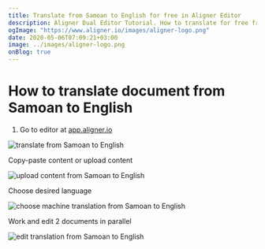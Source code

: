 ```yaml
---
title: Translate from Samoan to English for free in Aligner Editor
description: Aligner Dual Editor Tutorial. How to translate for free from Samoan to English. Aligner is multilingual document management platform. 
ogImage: "https://www.aligner.io/images/aligner-logo.png"
date: 2020-05-06T07:09:21+03:00
image: ../images/aligner-logo.png
onBlog: true
---
```


# How to translate document from Samoan to English

1. Go to editor at [app.aligner.io](https://app.aligner.io "Aligner App web page")

![translate from Samoan to English](../aligner-blank-editor.png "translate from Samoan to English")

Copy-paste content or upload content

![upload content from Samoan to English](../aligner-uploaded-document.png "upload content from Samoan to English")

Choose desired language

![choose machine translation from Samoan to English](../aligner-language-dropdown.png "choose machine translation from Samoan to English")

Work and edit 2 documents in parallel

![edit translation from Samoan to English](../aligner-double-sitded-editor.png "edit translation from Samoan to English")

